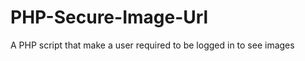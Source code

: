 PHP-Secure-Image-Url
====================

A PHP script that make a user required to be logged in to see images
